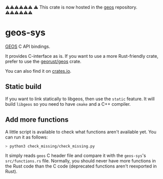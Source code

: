 ⚠️⚠️⚠️⚠️⚠️⚠️
⚠️ This crate is now hosted in the [geos](https://github.com/georust/geos/) repository.
⚠️⚠️⚠️⚠️⚠️⚠️

# geos-sys

[GEOS](https://trac.osgeo.org/geos/) C API bindings.

It provides C-interface as is. If you want to use a more Rust-friendly crate,
prefer to use the [georust/geos](https://github.com/georust/geos) crate.

You can also find it on [crates.io](https://crates.io/crates/geos).

## Static build

If you want to link statically to libgeos, then use the `static` feature. It will build `libgeos` so you need to have `cmake` and a C++ compiler.

## Add more functions

A little script is available to check what functions aren't available yet. You can run it as follows:

```bash
> python3 check_missing/check_missing.py
```

It simply reads `geos` C header file and compare it with the `geos-sys`'s `src/functions.rs` file. Normally, you should never have more functions in the Rust code than the C code (deprecated functions aren't reexported in Rust).
